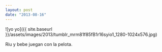 ```yaml
---
layout: post
date: "2013-08-16"
---
```


![yo yo]({{ site.baseurl }}/assets/images/2013/tumblr_mrm81f85fB1r16syio1_1280-1024x576.jpg)

Riu y bebe juegan con la pelota.
